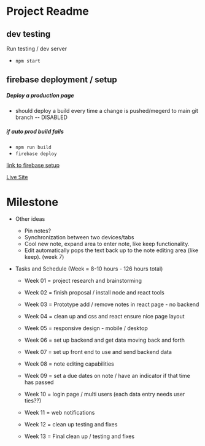 # Project Readme

## dev testing 
Run testing  / dev server
- `npm start`

## firebase deployment / setup

##### Deploy a production page
- should deploy a build every time a change is pushed/megerd to main git branch -- DISABLED

##### if auto prod build fails
- `npm run build`
- `firebase deploy`

[link to firebase setup](https://www.freecodecamp.org/news/how-to-deploy-a-react-app-with-firebase/) 

[Live Site](https://noted-eeafd.web.app) 

# Milestone
- Other ideas
    - Pin notes?
    - Synchronization between two devices/tabs
    - Cool new note, expand area to enter note, like keep functionality.
    - Edit automatically pops the text back up to the note editing area (like keep). (week 7)

- Tasks and Schedule (Week = 8-10 hours - 126 hours total)
    - Week 01 = project research and brainstorming
    - Week 02 = finish proposal / install node and react tools
    - Week 03 = Prototype add / remove notes in react page - no backend
    - Week 04 = clean up and css and react ensure nice page layout
    - Week 05 = responsive design - mobile / desktop
    - Week 06 = set up backend and get data moving back and forth
    - Week 07 = set up front end to use and send backend data 
    - Week 08 = note editing capabilities

    - Week 09 = set a due dates on note / have an indicator if that time has passed
    - Week 10 = login page / multi users (each data entry needs user ties??)
    - Week 11 = web notifications
    - Week 12 = clean up testing and fixes
    - Week 13 = Final clean up / testing and fixes
